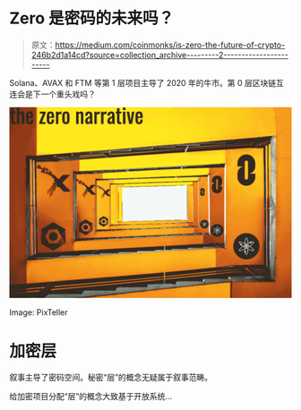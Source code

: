 # Zero 是密码的未来吗？

> 原文：<https://medium.com/coinmonks/is-zero-the-future-of-crypto-246b2d1a14cd?source=collection_archive---------2----------------------->

Solana、AVAX 和 FTM 等第 1 层项目主导了 2020 年的牛市。第 0 层区块链互连会是下一个重头戏吗？

![](img/f12ae8944489396ef0981a7b3c013e1b.png)

Image: PixTeller

# 加密层

叙事主导了密码空间。秘密“层”的概念无疑属于叙事范畴。

给加密项目分配“层”的概念大致基于开放系统…